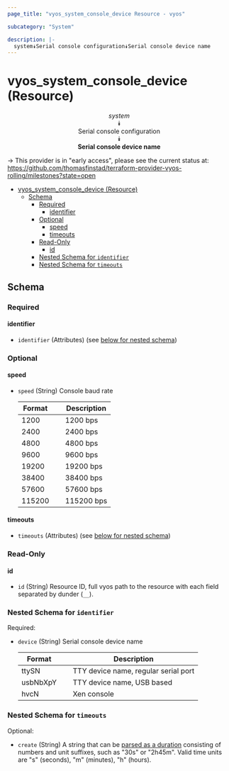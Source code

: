 ```yaml
---
page_title: "vyos_system_console_device Resource - vyos"

subcategory: "System"

description: |-
  system⯯Serial console configuration⯯Serial console device name
---
```


# vyos_system_console_device (Resource)
<center>

*system*  
⯯  
Serial console configuration  
⯯  
**Serial console device name**


</center>

-> This provider is in "early access", please see the current status at: https://github.com/thomasfinstad/terraform-provider-vyos-rolling/milestones?state=open

<!--TOC-->

- [vyos_system_console_device (Resource)](#vyos_system_console_device-resource)
  - [Schema](#schema)
    - [Required](#required)
      - [identifier](#identifier)
    - [Optional](#optional)
      - [speed](#speed)
      - [timeouts](#timeouts)
    - [Read-Only](#read-only)
      - [id](#id)
    - [Nested Schema for `identifier`](#nested-schema-for-identifier)
    - [Nested Schema for `timeouts`](#nested-schema-for-timeouts)

<!--TOC-->

<!-- schema generated by tfplugindocs -->
## Schema

### Required

#### identifier
- `identifier` (Attributes) (see [below for nested schema](#nestedatt--identifier))

### Optional

#### speed
- `speed` (String) Console baud rate

    |  Format  &emsp;|  Description  |
    |----------|---------------|
    |  1200    &emsp;|  1200 bps     |
    |  2400    &emsp;|  2400 bps     |
    |  4800    &emsp;|  4800 bps     |
    |  9600    &emsp;|  9600 bps     |
    |  19200   &emsp;|  19200 bps    |
    |  38400   &emsp;|  38400 bps    |
    |  57600   &emsp;|  57600 bps    |
    |  115200  &emsp;|  115200 bps   |
#### timeouts
- `timeouts` (Attributes) (see [below for nested schema](#nestedatt--timeouts))

### Read-Only

#### id
- `id` (String) Resource ID, full vyos path to the resource with each field separated by dunder (`__`).

<a id="nestedatt--identifier"></a>
### Nested Schema for `identifier`

Required:

- `device` (String) Serial console device name

    |  Format    &emsp;|  Description                           |
    |------------|----------------------------------------|
    |  ttySN     &emsp;|  TTY device name, regular serial port  |
    |  usbNbXpY  &emsp;|  TTY device name, USB based            |
    |  hvcN      &emsp;|  Xen console                           |


<a id="nestedatt--timeouts"></a>
### Nested Schema for `timeouts`

Optional:

- `create` (String) A string that can be [parsed as a duration](https://pkg.go.dev/time#ParseDuration) consisting of numbers and unit suffixes, such as &#34;30s&#34; or &#34;2h45m&#34;. Valid time units are &#34;s&#34; (seconds), &#34;m&#34; (minutes), &#34;h&#34; (hours).
